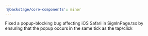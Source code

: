 ```yaml
---
'@backstage/core-components': minor
---
```


Fixed a popup-blocking bug affecting iOS Safari in SignInPage.tsx by ensuring that the popup occurs in the same tick as the tap/click
